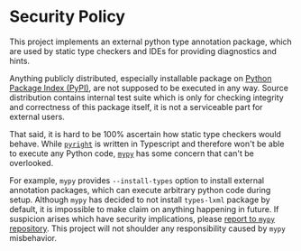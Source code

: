# Security Policy

This project implements an external python type annotation package, which are used by static type checkers and IDEs for providing diagnostics and hints.

Anything publicly distributed, especially installable package on [Python Package Index (PyPI)](https://pypi.org/), are not supposed to be executed in any way. Source distribution contains internal test suite which is only for checking integrity and correctness of this package itself, it is not a serviceable part for external users.

That said, it is hard to be 100% ascertain how static type checkers would behave. While [`pyright`](https://github.com/microsoft/pyright) is written in Typescript and therefore won't be able to execute any Python code, [`mypy`](https://github.com/python/mypy) has some concern that can't be overlooked.

For example, `mypy` provides `--install-types` option to install external annotation packages, which can execute arbitrary python code during setup. Although `mypy` has decided to not install `types-lxml` package by default, it is impossible to make claim on anything happening in future. If suspicion arises which have security implications, please [report to `mypy` repository](https://github.com/python/mypy/issues). This project will not shoulder any responsibility caused by `mypy` misbehavior.
